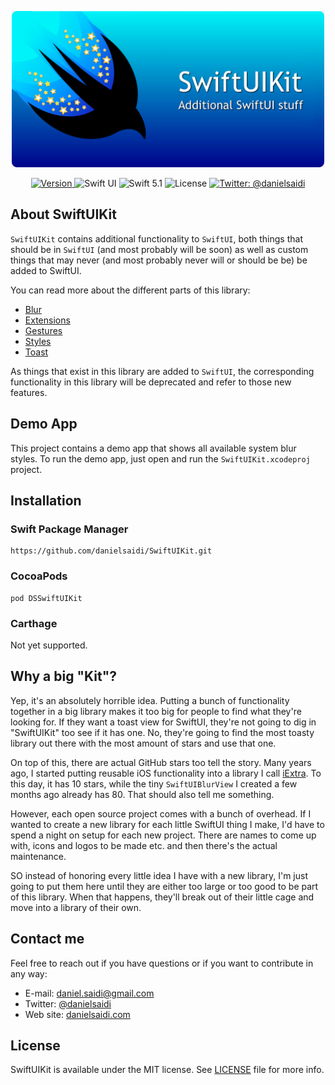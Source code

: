 <p align="center">
    <img src ="Resources/Logo.png" width=500 />
</p>

<p align="center">
    <a href="https://github.com/danielsaidi/SwiftUIKit">
        <img src="https://badge.fury.io/gh/danielsaidi%2FSwiftUIKit.svg?style=flat" alt="Version" />
    </a>
    <img src="https://img.shields.io/badge/platform-SwiftUI-red.svg" alt="Swift UI" />
    <img src="https://img.shields.io/badge/Swift-5.1-orange.svg" alt="Swift 5.1" />
    <img src="https://badges.frapsoft.com/os/mit/mit.svg?style=flat&v=102" alt="License" />
    <a href="https://twitter.com/danielsaidi">
        <img src="https://img.shields.io/badge/contact-@danielsaidi-blue.svg?style=flat" alt="Twitter: @danielsaidi" />
    </a>
</p>


## About SwiftUIKit

`SwiftUIKit` contains additional functionality to `SwiftUI`, both things that should be in `SwiftUI` (and most probably will be soon) as well as custom things that may never (and most probably never will or should be be) be added to SwiftUI.

You can read more about the different parts of this library:

* [Blur][Blur]
* [Extensions][Extensions]
* [Gestures][Gestures]
* [Styles][Styles]
* [Toast][Toast]

As things that exist in this library are added to `SwiftUI`, the corresponding functionality in this library will be deprecated and refer to those new features.


## Demo App

This project contains a demo app that shows all available system blur styles. To run the demo app, just open and run the `SwiftUIKit.xcodeproj` project.


## Installation

### Swift Package Manager

```
https://github.com/danielsaidi/SwiftUIKit.git
```

### CocoaPods

```
pod DSSwiftUIKit
```


### Carthage

Not yet supported.


## <a name="why"></a>Why a big "Kit"?

Yep, it's an absolutely horrible idea. Putting a bunch of functionality together in a big library makes it too big for people to find what they're looking for. If they want a toast view for SwiftUI, they're not going to dig in "SwiftUIKit" too see if it has one. No, they're going to find the most toasty library out there with the most amount of stars and use that one.

On top of this, there are actual GitHub stars too tell the story. Many years ago, I started putting reusable iOS functionality into a library I call [iExtra](https://github.com/danielsaidi/iExtra). To this day, it has 10 stars, while the tiny `SwiftUIBlurView` I created a few months ago already has 80. That should also tell me something.

However, each open source project comes with a bunch of overhead. If I wanted to create a new library for each little SwiftUI thing I make, I'd have to spend a night on setup for each new project. There are names to come up with, icons and logos to be made etc. and then there's the actual maintenance.

SO instead of honoring every little idea I have with a new library, I'm just going to put them here until they are either too large or too good to be part of this library. When that happens, they'll break out of their little cage and move into a library of their own.


## Contact me

Feel free to reach out if you have questions or if you want to contribute in any way:

* E-mail: [daniel.saidi@gmail.com][Email]
* Twitter: [@danielsaidi][Twitter]
* Web site: [danielsaidi.com][Website]


## License

SwiftUIKit is available under the MIT license. See [LICENSE][License] file for more info.

[Email]: mailto:daniel.saidi@gmail.com
[Twitter]: http://www.twitter.com/danielsaidi
[Website]: http://www.danielsaidi.com

[GitHub]: https://github.com/danielsaidi/SwiftUIKit
[License]: https://github.com/danielsaidi/SwiftUIKit/blob/master/LICENSE

[Blur]: Readmes/Blur.md
[Extensions]: Readmes/Extensions.md
[Gestures]: Readmes/Gestures.md
[Styles]: Readmes/Styles.md
[Toast]: Readmes/Toast.md
